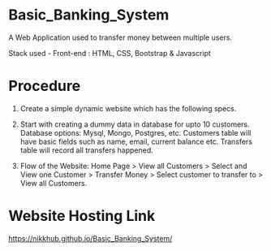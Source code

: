 # Basic_Banking_System

A Web Application used to transfer money between multiple users.

Stack used - Front-end : HTML, CSS, Bootstrap & Javascript

# Procedure
1. Create a simple dynamic website which has the following specs.

2. Start with creating a dummy data in database for upto 10 customers. Database options: Mysql, Mongo, Postgres, etc. Customers table will have basic fields such as name, email, current balance etc. Transfers table will record all transfers happened.

3. Flow of the Website: Home Page > View all Customers > Select and View one Customer > Transfer Money > Select customer to transfer to > View all Customers.

# Website Hosting Link
https://nikkhub.github.io/Basic_Banking_System/
